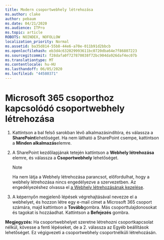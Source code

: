 ```yaml
---
title: Modern csoportwebhely létrehozása
ms.author: clake
author: pebaum
ms.date: 04/21/2020
ms.audience: ITPro
ms.topic: article
ROBOTS: NOINDEX, NOFOLLOW
localization_priority: Normal
ms.assetid: ba35d814-55b8-44e6-a70e-011b91d2bbcb
ms.openlocfilehash: eb3d4c632029993611bc0720dba64e7f86807223
ms.sourcegitcommit: f28dafa0f727870038f72bc904da926daf4ec07b
ms.translationtype: MT
ms.contentlocale: hu-HU
ms.lasthandoff: 06/05/2020
ms.locfileid: "44580371"
---
```

# <a name="create-a-microsoft-365-group-connected-team-site"></a>Microsoft 365 csoporthoz kapcsolódó csoportwebhely létrehozása

1. Kattintson a bal felső sarokban lévő alkalmazásindítóra, és válassza a **SharePoint**lehetőséget. Ha nem látható a SharePoint csempe, kattintson a **Minden alkalmazás**elemre.
    
2. A SharePoint kezdőlapjának tetején kattintson a **Webhely létrehozása** elemre, és válassza a **Csoportwebhely** lehetőséget. 
    
    > [!NOTE]
    > Ha nem látja a Webhely létrehozása parancsot, előfordulhat, hogy a webhely létrehozása nincs engedélyezve a szervezetben. Az engedélyezéshez olvassa el [a Webhely létrehozásának kezelése](https://go.microsoft.com/fwlink/?linkid=2009644). 
  
3. A képernyőn megjelenő lépések végrehajtásával nevezze el a webhelyet, és hozzon létre egy e-mail címet a Microsoft 365 csoport számára, majd kattintson a **Tovább**gombra. Más csoporttulajdonosokat és tagokat is hozzáadhat. Kattintson a **Befejezés** gombra.
  
 **Megjegyzés:** Ha csoportwebhelyet szeretne létrehozni csoportkapcsolat nélkül, kövesse a fenti lépéseket, de a 2. válassza az Egyéb beállítások lehetőséget. Ez végigvezeti a csoportwebhely csoportnélküli létrehozásán. 
    

